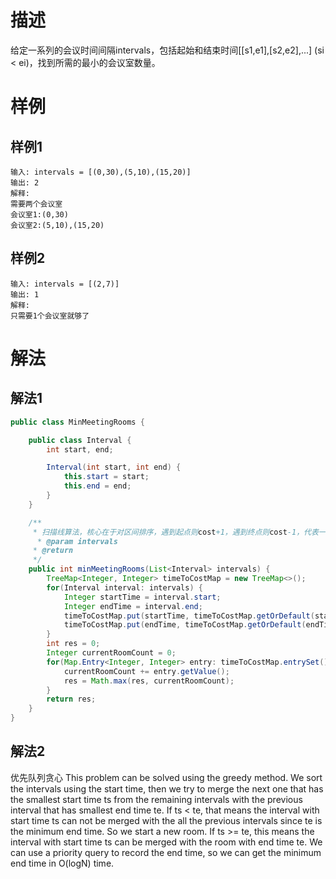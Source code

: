 # 描述
给定一系列的会议时间间隔intervals，包括起始和结束时间[[s1,e1],[s2,e2],...] (si < ei)，找到所需的最小的会议室数量。

# 样例
## 样例1
```
输入: intervals = [(0,30),(5,10),(15,20)]
输出: 2
解释:
需要两个会议室
会议室1:(0,30)
会议室2:(5,10),(15,20)
```
## 样例2
```
输入: intervals = [(2,7)]
输出: 1
解释:
只需要1个会议室就够了
```

# 解法
## 解法1
```java
public class MinMeetingRooms {

    public class Interval {
        int start, end;

        Interval(int start, int end) {
            this.start = start;
            this.end = end;
        }
    }

    /**
     * 扫描线算法，核心在于对区间排序，遇到起点则cost+1，遇到终点则cost-1，代表一间会议室可以关闭
      * @param intervals
     * @return
     */
    public int minMeetingRooms(List<Interval> intervals) {
        TreeMap<Integer, Integer> timeToCostMap = new TreeMap<>();
        for(Interval interval: intervals) {
            Integer startTime = interval.start;
            Integer endTime = interval.end;
            timeToCostMap.put(startTime, timeToCostMap.getOrDefault(startTime, 0) + 1);
            timeToCostMap.put(endTime, timeToCostMap.getOrDefault(endTime, 0) - 1);
        }
        int res = 0;
        Integer currentRoomCount = 0;
        for(Map.Entry<Integer, Integer> entry: timeToCostMap.entrySet()) {
            currentRoomCount += entry.getValue();
            res = Math.max(res, currentRoomCount);
        }
        return res;
    }
}
```


## 解法2
优先队列贪心
This problem can be solved using the greedy method. We sort the intervals using the start time, then we try to merge the next one that has the smallest start time ts from the remaining intervals with the previous interval that has smallest end time te. 
If ts < te, that means the interval with start time ts can not be merged with the all the previous intervals since te is the minimum end time. So we start a new room. 
If ts >= te,  this means the interval with start time ts can be merged with the room with end time te. 
We can use a priority query to record the end time, so we can get the minimum end time in O(logN) time. 